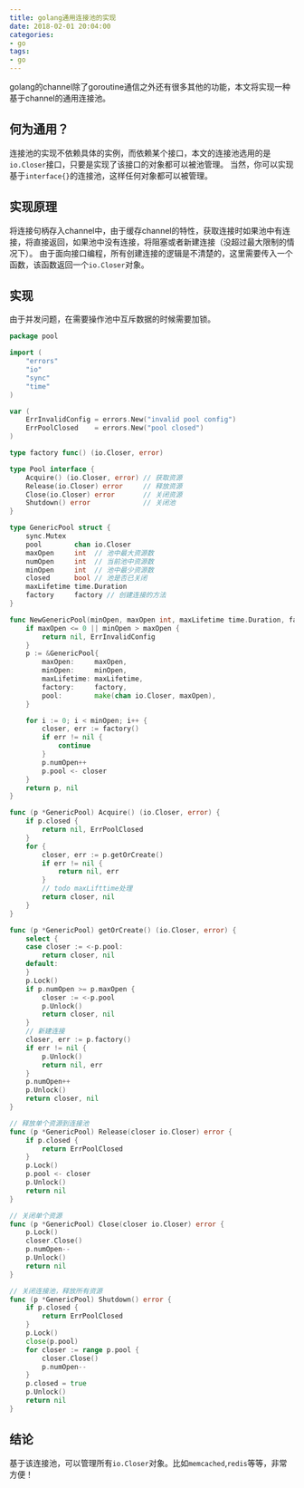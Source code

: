 ```yaml
---
title: golang通用连接池的实现
date: 2018-02-01 20:04:00
categories:
- go
tags:
- go
---
```


golang的channel除了goroutine通信之外还有很多其他的功能，本文将实现一种基于channel的通用连接池。

## 何为通用？

连接池的实现不依赖具体的实例，而依赖某个接口，本文的连接池选用的是`io.Closer`接口，只要是实现了该接口的对象都可以被池管理。
当然，你可以实现基于`interface{}`的连接池，这样任何对象都可以被管理。

## 实现原理

将连接句柄存入channel中，由于缓存channel的特性，获取连接时如果池中有连接，将直接返回，如果池中没有连接，将阻塞或者新建连接（没超过最大限制的情况下）。
由于面向接口编程，所有创建连接的逻辑是不清楚的，这里需要传入一个函数，该函数返回一个`io.Closer`对象。

## 实现

由于并发问题，在需要操作池中互斥数据的时候需要加锁。

```go
package pool

import (
	"errors"
	"io"
	"sync"
	"time"
)

var (
	ErrInvalidConfig = errors.New("invalid pool config")
	ErrPoolClosed    = errors.New("pool closed")
)

type factory func() (io.Closer, error)

type Pool interface {
	Acquire() (io.Closer, error) // 获取资源
	Release(io.Closer) error     // 释放资源
	Close(io.Closer) error       // 关闭资源
	Shutdown() error             // 关闭池
}

type GenericPool struct {
	sync.Mutex
	pool        chan io.Closer
	maxOpen     int  // 池中最大资源数
	numOpen     int  // 当前池中资源数
	minOpen     int  // 池中最少资源数
	closed      bool // 池是否已关闭
	maxLifetime time.Duration
	factory     factory // 创建连接的方法
}

func NewGenericPool(minOpen, maxOpen int, maxLifetime time.Duration, factory factory) (*GenericPool, error) {
	if maxOpen <= 0 || minOpen > maxOpen {
		return nil, ErrInvalidConfig
	}
	p := &GenericPool{
		maxOpen:     maxOpen,
		minOpen:     minOpen,
		maxLifetime: maxLifetime,
		factory:     factory,
		pool:        make(chan io.Closer, maxOpen),
	}

	for i := 0; i < minOpen; i++ {
		closer, err := factory()
		if err != nil {
			continue
		}
		p.numOpen++
		p.pool <- closer
	}
	return p, nil
}

func (p *GenericPool) Acquire() (io.Closer, error) {
	if p.closed {
		return nil, ErrPoolClosed
	}
	for {
		closer, err := p.getOrCreate()
		if err != nil {
			return nil, err
		}
		// todo maxLifttime处理
		return closer, nil
	}
}

func (p *GenericPool) getOrCreate() (io.Closer, error) {
	select {
	case closer := <-p.pool:
		return closer, nil
	default:
	}
	p.Lock()
	if p.numOpen >= p.maxOpen {
		closer := <-p.pool
		p.Unlock()
		return closer, nil
	}
	// 新建连接
	closer, err := p.factory()
	if err != nil {
		p.Unlock()
		return nil, err
	}
	p.numOpen++
	p.Unlock()
	return closer, nil
}

// 释放单个资源到连接池
func (p *GenericPool) Release(closer io.Closer) error {
	if p.closed {
		return ErrPoolClosed
	}
	p.Lock()
	p.pool <- closer
	p.Unlock()
	return nil
}

// 关闭单个资源
func (p *GenericPool) Close(closer io.Closer) error {
	p.Lock()
	closer.Close()
	p.numOpen--
	p.Unlock()
	return nil
}

// 关闭连接池，释放所有资源
func (p *GenericPool) Shutdown() error {
	if p.closed {
		return ErrPoolClosed
	}
	p.Lock()
	close(p.pool)
	for closer := range p.pool {
		closer.Close()
		p.numOpen--
	}
	p.closed = true
	p.Unlock()
	return nil
}
```

## 结论

基于该连接池，可以管理所有`io.Closer`对象。比如`memcached`,`redis`等等，非常方便！